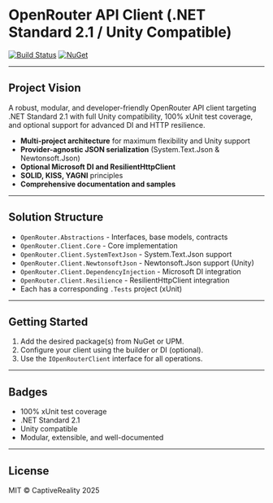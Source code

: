# OpenRouter API Client (.NET Standard 2.1 / Unity Compatible)

[![Build Status](https://github.com/CaptiveReality/OpenRouter/actions/workflows/ci.yml/badge.svg)](https://github.com/CaptiveReality/OpenRouter/actions)
[![NuGet](https://img.shields.io/nuget/v/OpenRouter.Client.Core.svg)](https://www.nuget.org/packages/OpenRouter.Client.Core)

---

## Project Vision

A robust, modular, and developer-friendly OpenRouter API client targeting .NET Standard 2.1 with full Unity compatibility, 100% xUnit test coverage, and optional support for advanced DI and HTTP resilience.

- **Multi-project architecture** for maximum flexibility and Unity support
- **Provider-agnostic JSON serialization** (System.Text.Json & Newtonsoft.Json)
- **Optional Microsoft DI and ResilientHttpClient**
- **SOLID, KISS, YAGNI** principles
- **Comprehensive documentation and samples**

---

## Solution Structure

- `OpenRouter.Abstractions` - Interfaces, base models, contracts
- `OpenRouter.Client.Core` - Core implementation
- `OpenRouter.Client.SystemTextJson` - System.Text.Json support
- `OpenRouter.Client.NewtonsoftJson` - Newtonsoft.Json support (Unity)
- `OpenRouter.Client.DependencyInjection` - Microsoft DI integration
- `OpenRouter.Client.Resilience` - ResilientHttpClient integration
- Each has a corresponding `.Tests` project (xUnit)

---

## Getting Started

1. Add the desired package(s) from NuGet or UPM.
2. Configure your client using the builder or DI (optional).
3. Use the `IOpenRouterClient` interface for all operations.

---

## Badges

- 100% xUnit test coverage
- .NET Standard 2.1
- Unity compatible
- Modular, extensible, and well-documented

---

## License

MIT © CaptiveReality 2025
